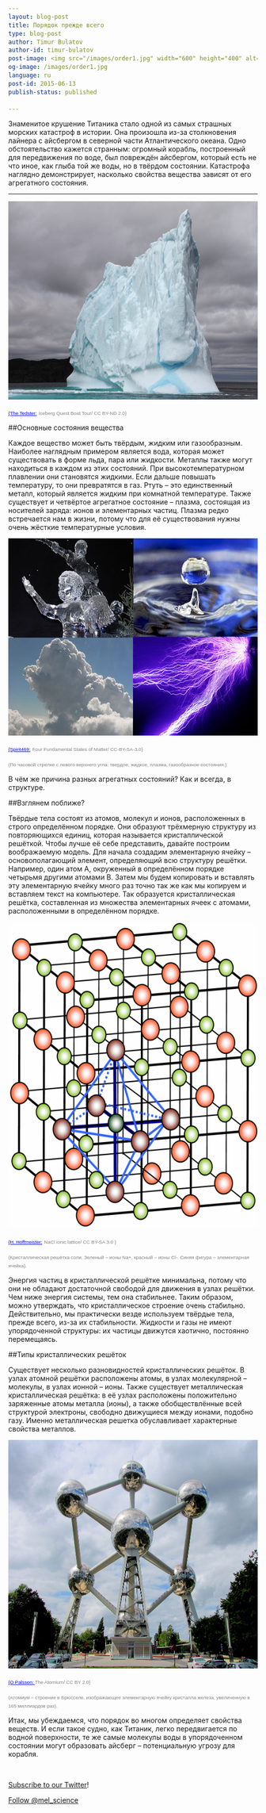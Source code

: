 ```yaml
---
layout: blog-post
title: Порядок прежде всего
type: blog-post
author: Timur Bulatov 
author-id: timur-bulatov
post-image: <img src="/images/order1.jpg" width="600" height="400" alt="order">
og-image: /images/order1.jpg
language: ru
post-id: 2015-06-13
publish-status: published

---
```

Знаменитое крушение Титаника стало одной из самых страшных морских катастроф в истории. Она произошла из-за столкновения лайнера с айсбергом в северной части Атлантического океана. Одно обстоятельство кажется странным: огромный корабль, построенный для передвижения по воде, был повреждён айсбергом, который есть не что иное, как глыба той же воды, но в твёрдом состоянии. Катастрофа наглядно демонстрирует, насколько свойства вещества зависят от его агрегатного состояния.

<!-- more -->

---

<img src="/images/order1.jpg" width="600" height="400" alt="order">

<a href="https://www.flickr.com/photos/tjerrettenns/14298235788/" style="color:blue; font-family:Helvetica; font-size:0.7em">{The Tedster:</a> <span style="color:grey; font-family:Helvetica; font-size:0.7em;">Iceberg Quest Boat Tour/ CC BY-ND 2.0} </span>

##Основные состояния вещества

Каждое вещество может быть твёрдым, жидким или газообразным. Наиболее наглядным примером является вода, которая может существовать в форме льда, пара или жидкости. Металлы также могут находиться в каждом из этих состояний. При высокотемпературном плавлении они становятся жидкими. Если дальше повышать температуру, то они превратятся в газ. Ртуть – это единственный металл, который является жидким при комнатной температуре. Также существует и четвёртое агрегатное состояние – плазма, состоящая из носителей заряда: ионов и элементарных частиц. Плазма редко встречается нам в жизни, потому что для её существования нужны очень жёсткие температурные условия.

<img src="/images/order2.png" width="600" height="398" alt="order">

<a href="http://commons.wikimedia.org/wiki/File:Four_Fundamental_States_of_Matter.png" style="color:blue; font-family:Helvetica; font-size:0.7em">{Spirit469:</a> <span style="color:grey; font-family:Helvetica; font-size:0.7em;">Four Fundamental States of Matter/ CC-BY-SA-3.0} </span>

<span style="color:grey; font-family:Helvetica; font-size:0.7em;">(По часовой стрелке с левого верхнего угла: твердое, жидкое, плазма, газообразное состояния.)</span>

В чём же причина разных агрегатных состояний? Как и всегда, в структуре.

##Взглянем поближе?

Твёрдые тела состоят из атомов, молекул и ионов, расположенных в строго определённом порядке. Они образуют трёхмерную структуру из повторяющихся единиц, которая называется кристаллической решёткой. Чтобы лучше её себе представить, давайте построим воображаемую модель. Для начала создадим элементарную ячейку – основополагающий элемент, определяющий всю структуру решётки. Например, один атом А, окруженный в определённом порядке четырьмя другими атомами В. Затем мы будем копировать и вставлять эту элементарную ячейку много раз точно так же как мы копируем и вставляем текст на компьютере. Так образуется кристаллическая решётка, составленная из множества элементарных ячеек с атомами, расположенными в определённом порядке.

<img src="/images/order3.png" width="600" height="618" alt="order">

<a href="http://de.wikipedia.org/wiki/Datei:NaCl-Ionengitter.png" style="color:blue; font-family:Helvetica; font-size:0.7em">{H. Hoffmeister:</a> <span style="color:grey; font-family:Helvetica; font-size:0.7em;"> NaCl ionic lattice/ CC BY-SA 3.0 } </span>

<span style="color:grey; font-family:Helvetica; font-size:0.7em;">(Кристаллическая решётка соли. Зеленый – ионы Na+, красный – ионы Cl-. Синяя фигура – элементарная ячейка).</span>

Энергия частиц в кристаллической решётке минимальна, потому что они не обладают достаточной свободой для движения в узлах решётки. Чем ниже энергия системы, тем она стабильнее. Таким образом, можно утверждать, что кристаллическое строение очень стабильно. Действительно, мы практически везде используем твёрдые тела, прежде всего, из-за их стабильности. 
Жидкости и газы не имеют упорядоченной структуры: их частицы движутся хаотично, постоянно перемещаясь.


##Типы кристаллических решёток

Существует несколько разновидностей кристаллических решёток. В узлах атомной решётки расположены атомы, в узлах молекулярной – молекулы, в узлах ионной – ионы. Также существует металлическая кристаллическая решётка: в её узлах расположены положительно заряженные атомы металла (ионы), а также обобществлённые всей структурой электроны, свободно движущиеся между ионами, подобно газу. Именно металлическая решетка обуславливает характерные свойства металлов.

<img src="/images/order4.jpg" width="600" height="461" alt="order">

<a href="https://www.flickr.com/photos/opalsson/3773629074/" style="color:blue; font-family:Helvetica; font-size:0.7em">{O Palsson: </a> <span style="color:grey; font-family:Helvetica; font-size:0.7em;"> The Atomium/ CC BY 2.0} </span>

<span style="color:grey; font-family:Helvetica; font-size:0.7em;">(Атомиум – строение в Брюсселе, изображающее элементарную ячейку кристалла железа, увеличенную в 165 миллиардов раз).</span>

Итак, мы убеждаемся, что порядок во многом определяет свойства веществ.  И если такое судно, как Титаник, легко передвигается по водной поверхности, те же самые молекулы воды в упорядоченном состоянии могут образовать айсберг – потенциальную угрозу для корабля.

<br>

<a href="https://twitter.com/mel_science">Subscribe to our Twitter</a>!

<!-- Begin Twitter follow -->
<a href="https://twitter.com/mel_science" class="twitter-follow-button" data-show-count="false" data-size="large">Follow @mel_science</a>
<script>!function(d,s,id){var js,fjs=d.getElementsByTagName(s)[0],p=/^http:/.test(d.location)?'http':'https';if(!d.getElementById(id)){js=d.createElement(s);js.id=id;js.src=p+'://platform.twitter.com/widgets.js';fjs.parentNode.insertBefore(js,fjs);}}(document, 'script', 'twitter-wjs');</script>
<!-- End Twitter follow -->
